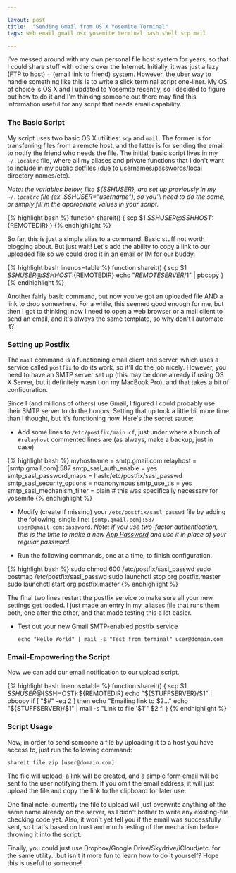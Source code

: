 ```yaml
---

layout: post
title:  "Sending Gmail from OS X Yosemite Terminal"
tags: web email gmail osx yosemite terminal bash shell scp mail

---
```


I've messed around with my own personal file host system for years, so that I could share stuff with others over the Internet. Initially, it was just a lazy (FTP to host) + (email link to friend) system. However, the uber way to handle something like this is to write a slick terminal script one-liner. My OS of choice is OS X and I updated to Yosemite recently, so I decided to figure out how to do it and I'm thinking someone out there may find this information useful for any script that needs email capability.

<!--more-->

### The Basic Script

My script uses two basic OS X utilities: `scp` and `mail`. The former is for transferring files from a remote host, and the latter is for sending the email to notify the friend who needs the file. The initial, basic script lives in my `~/.localrc` file, where all my aliases and private functions that I don't want to include in my public dotfiles (due to usernames/passwords/local directory names/etc).

*Note: the variables below, like ${SSHUSER}, are set up previously in my `~/.localrc` file (ex. SSHUSER="username"), so you'll need to do the same, or simply fill in the appropriate values in your script.*

{% highlight bash %}
function shareit() {
  scp $1 ${SSHUSER}@{SSHHOST}:${REMOTEDIR}
}
{% endhighlight %}

So far, this is just a simple alias to a command. Basic stuff not worth blogging about. But just wait! Let's add the ability to copy a link to our uploaded file so we could drop it in an email or IM for our buddy.

{% highlight bash linenos=table %}
function shareit() {
  scp $1 ${SSHUSER}@{SSHHOST}:${REMOTEDIR}
  echo "${REMOTESERVER}/$1" | pbcopy
}
{% endhighlight %}

Another fairly basic command, but now you've got an uploaded file AND a link to drop somewhere. For a while, this seemed good enough for me, but then I got to thinking: now I need to open a web browser or a mail client to send an email, and it's always the same template, so why don't I automate it?

### Setting up Postfix
The `mail` command is a functioning email client and server, which uses a service called `postfix` to do its work, so it'll do the job nicely. However, you need to have an SMTP server set up (this may be done already if using OS X Server, but it definitely wasn't on my MacBook Pro), and that takes a bit of configuration.

Since I (and millions of others) use Gmail, I figured I could probably use their SMTP server to do the honors. Setting that up took a little bit more time than I thought, but it's functioning now. Here's the secret sauce:

* Add some lines to `/etc/postfix/main.cf`, just under where a bunch of `#relayhost` commented lines are (as always, make a backup, just in case)

{% highlight bash %}
myhostname = smtp.gmail.com
relayhost = [smtp.gmail.com]:587
smtp_sasl_auth_enable = yes
smtp_sasl_password_maps = hash:/etc/postfix/sasl_passwd
smtp_sasl_security_options = noanonymous
smtp_use_tls = yes
smtp_sasl_mechanism_filter = plain # this was specifically necessary for yosemite
{% endhighlight %}
  
* Modify (create if missing) your `/etc/postfix/sasl_passwd` file by adding the following, single line: `[smtp.gmail.com]:587 user@gmail.com:password`. *Note: if you use two-factor authentication, this is the time to make a new [App Password](https://security.google.com/settings/security/apppasswords) and use it in place of your regular password.*
  
* Run the following commands, one at a time, to finish configuration.
  
{% highlight bash %}
sudo chmod 600 /etc/postfix/sasl_passwd
sudo postmap /etc/postfix/sasl_passwd
sudo launchctl stop org.postfix.master
sudo launchctl start org.postfix.master
{% endhighlight %}
  
  The final two lines restart the postfix service to make sure all your new settings get loaded. I just made an entry in my .aliases file that runs them both, one after the other, and that made testing this a lot easier.
  
* Test out your new Gmail SMTP-enabled postfix service

  `echo "Hello World" | mail -s "Test from terminal" user@domain.com`
  
### Email-Empowering the Script

Now we can add our email notification to our upload script.

{% highlight bash linenos=table %}
function shareit() {
  scp $1 ${SSHUSER}@${SSHHOST}:${REMOTEDIR}
  echo "${STUFFSERVER}/$1" | pbcopy
  if [ "$#" -eq 2 ]
  then
    echo "Emailing link to $2..."
    echo "${STUFFSERVER}/$1" | mail -s "Link to file '$1'" $2
  fi
}
{% endhighlight %}

### Script Usage

Now, in order to send someone a file by uploading it to a host you have access to, just run the following command:

`shareit file.zip [user@domain.com]`

The file will upload, a link will be created, and a simple form email will be sent to the user notifying them. If you omit the email address, it will just upload the file and copy the link to the clipboard for later use.

One final note: currently the file to upload will just overwrite anything of the same name already on the server, as I didn't bother to write any existing-file checking code yet. Also, it won't yet tell you if the email was successfully sent, so that's based on trust and much testing of the mechanism before throwing it into the script.

Finally, you could just use Dropbox/Google Drive/Skydrive/iCloud/etc. for the same utility...but isn't it more fun to learn how to do it yourself? Hope this is useful to someone!